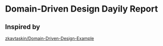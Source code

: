 # Domain-Driven Design Dayily Report

## Inspired by
[zkavtaskin/Domain-Driven-Design-Example](https://github.com/zkavtaskin/Domain-Driven-Design-Example)
